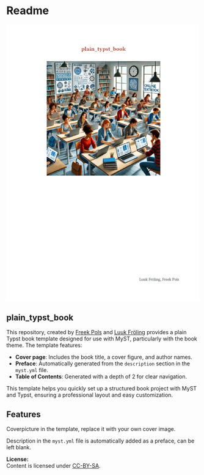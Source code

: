 # Readme 

![](output_preview.png)

## plain_typst_book

This repository, created by [Freek Pols](https://github.com/FreekPols/) and [Luuk Fröling](https://github.com/Luukfroling) provides a plain Typst book template designed for use with MyST, particularly with the book theme. The template features:

- **Cover page**: Includes the book title, a cover figure, and author names.
- **Preface**: Automatically generated from the `description` section in the `myst.yml` file.
- **Table of Contents**: Generated with a depth of 2 for clear navigation.

This template helps you quickly set up a structured book project with MyST and Typst, ensuring a professional layout and easy customization.

## Features
Coverpicture in the template, replace it with your own cover image.

Description in the `myst.yml` file is automatically added as a preface, can be left blank.

**License:**  
Content is licensed under [CC-BY-SA](https://creativecommons.org/licenses/by-sa/4.0/).